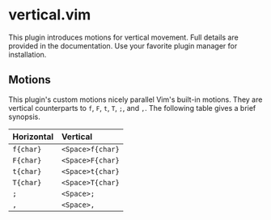 <!--
	FILENAME: README.md
	AUTHOR: Zachary Krepelka
	DATE: Friday, February 23rd, 2024
	ABOUT: Vertical motions for the Vim text editor
	ORIGIN: https://github.com/zachary-krepelka/vertical-vim.git
-->

# vertical.vim

This plugin introduces motions for vertical movement.  Full details are provided
in the documentation. Use your favorite plugin manager for installation.

## Motions

This plugin's custom motions nicely parallel Vim's built-in motions.  They are
vertical counterparts to `f`, `F`, `t`, `T`, `;`, and `,`. The following table
gives a brief synopsis.

| Horizontal | Vertical             |
| :--------- | :------------------- |
| `f{char}`  | `<Space>f{char}`     |
| `F{char}`  | `<Space>F{char}`     |
| `t{char}`  | `<Space>t{char}`     |
| `T{char}`  | `<Space>T{char}`     |
| `;`        | `<Space>;`           |
| `,`        | `<Space>,`           |

